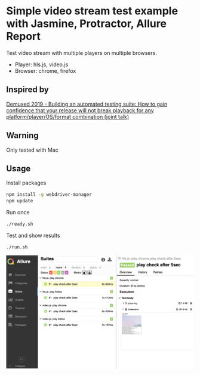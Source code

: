 # Simple video stream test example with Jasmine, Protractor, Allure Report

Test video stream with multiple players on multiple browsers.

* Player: hls.js, video.js
* Browser: chrome, firefox

## Inspired by
[Demuxed 2019 - Building an automated testing suite: How to gain confidence that your release will not break playback for any platform/player/OS/format combination (joint talk)](https://www.youtube.com/watch?v=oEo9_gRk6x8&list=PLkyaYNWEKcOf_C_6W45abNvXMb40xUUqh&index=12)

## Warning
Only tested with Mac

## Usage

Install packages
```sh
npm install -g webdriver-manager
npm update
```

Run once
```sh
./ready.sh
```

Test and show results
```sh
./run.sh
```

![screenshot](screenshot.png "Test Result")
